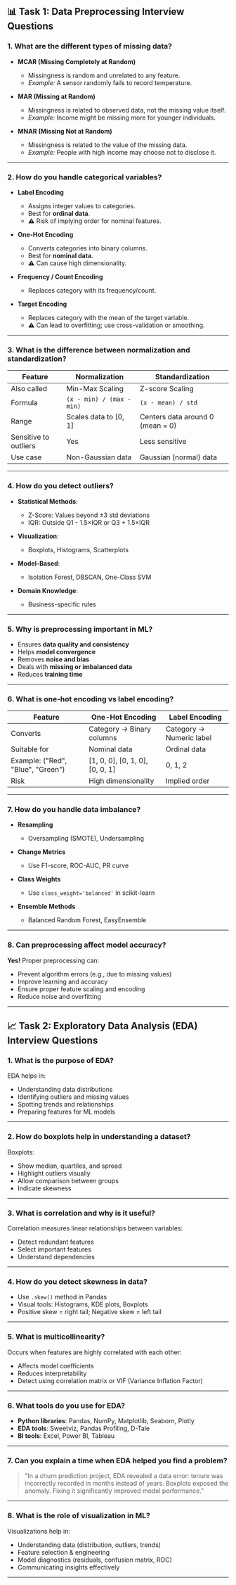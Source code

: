 ## 📊 Task 1: Data Preprocessing Interview Questions

### 1. What are the different types of missing data?

* **MCAR (Missing Completely at Random)**

  * Missingness is random and unrelated to any feature.
  * *Example:* A sensor randomly fails to record temperature.

* **MAR (Missing at Random)**

  * Missingness is related to observed data, not the missing value itself.
  * *Example:* Income might be missing more for younger individuals.

* **MNAR (Missing Not at Random)**

  * Missingness is related to the value of the missing data.
  * *Example:* People with high income may choose not to disclose it.

---

### 2. How do you handle categorical variables?

* **Label Encoding**

  * Assigns integer values to categories.
  * Best for **ordinal data**.
  * ⚠️ Risk of implying order for nominal features.

* **One-Hot Encoding**

  * Converts categories into binary columns.
  * Best for **nominal data**.
  * ⚠️ Can cause high dimensionality.

* **Frequency / Count Encoding**

  * Replaces category with its frequency/count.

* **Target Encoding**

  * Replaces category with the mean of the target variable.
  * ⚠️ Can lead to overfitting; use cross-validation or smoothing.

---

### 3. What is the difference between normalization and standardization?

| Feature               | Normalization             | Standardization                  |
| --------------------- | ------------------------- | -------------------------------- |
| Also called           | Min-Max Scaling           | Z-score Scaling                  |
| Formula               | `(x - min) / (max - min)` | `(x - mean) / std`               |
| Range                 | Scales data to \[0, 1]    | Centers data around 0 (mean = 0) |
| Sensitive to outliers | Yes                       | Less sensitive                   |
| Use case              | Non-Gaussian data         | Gaussian (normal) data           |

---

### 4. How do you detect outliers?

* **Statistical Methods**:

  * Z-Score: Values beyond ±3 std deviations
  * IQR: Outside Q1 - 1.5×IQR or Q3 + 1.5×IQR

* **Visualization**:

  * Boxplots, Histograms, Scatterplots

* **Model-Based**:

  * Isolation Forest, DBSCAN, One-Class SVM

* **Domain Knowledge**:

  * Business-specific rules

---

### 5. Why is preprocessing important in ML?

* Ensures **data quality and consistency**
* Helps **model convergence**
* Removes **noise and bias**
* Deals with **missing or imbalanced data**
* Reduces **training time**

---

### 6. What is one-hot encoding vs label encoding?

| Feature                           | One-Hot Encoding                   | Label Encoding           |
| --------------------------------- | ---------------------------------- | ------------------------ |
| Converts                          | Category → Binary columns          | Category → Numeric label |
| Suitable for                      | Nominal data                       | Ordinal data             |
| Example: ("Red", "Blue", "Green") | \[1, 0, 0], \[0, 1, 0], \[0, 0, 1] | 0, 1, 2                  |
| Risk                              | High dimensionality                | Implied order            |

---

### 7. How do you handle data imbalance?

* **Resampling**

  * Oversampling (SMOTE), Undersampling

* **Change Metrics**

  * Use F1-score, ROC-AUC, PR curve

* **Class Weights**

  * Use `class_weight='balanced'` in scikit-learn

* **Ensemble Methods**

  * Balanced Random Forest, EasyEnsemble

---

### 8. Can preprocessing affect model accuracy?

**Yes!**
Proper preprocessing can:

* Prevent algorithm errors (e.g., due to missing values)
* Improve learning and accuracy
* Ensure proper feature scaling and encoding
* Reduce noise and overfitting

---

## 📈 Task 2: Exploratory Data Analysis (EDA) Interview Questions

### 1. What is the purpose of EDA?

EDA helps in:

* Understanding data distributions
* Identifying outliers and missing values
* Spotting trends and relationships
* Preparing features for ML models

---

### 2. How do boxplots help in understanding a dataset?

Boxplots:

* Show median, quartiles, and spread
* Highlight outliers visually
* Allow comparison between groups
* Indicate skewness

---

### 3. What is correlation and why is it useful?

Correlation measures linear relationships between variables:

* Detect redundant features
* Select important features
* Understand dependencies

---

### 4. How do you detect skewness in data?

* Use `.skew()` method in Pandas
* Visual tools: Histograms, KDE plots, Boxplots
* Positive skew = right tail; Negative skew = left tail

---

### 5. What is multicollinearity?

Occurs when features are highly correlated with each other:

* Affects model coefficients
* Reduces interpretability
* Detect using correlation matrix or VIF (Variance Inflation Factor)

---

### 6. What tools do you use for EDA?

* **Python libraries**: Pandas, NumPy, Matplotlib, Seaborn, Plotly
* **EDA tools**: Sweetviz, Pandas Profiling, D-Tale
* **BI tools**: Excel, Power BI, Tableau

---

### 7. Can you explain a time when EDA helped you find a problem?

> "In a churn prediction project, EDA revealed a data error: tenure was incorrectly recorded in months instead of years. Boxplots exposed the anomaly. Fixing it significantly improved model performance."

---

### 8. What is the role of visualization in ML?

Visualizations help in:

* Understanding data (distribution, outliers, trends)
* Feature selection & engineering
* Model diagnostics (residuals, confusion matrix, ROC)
* Communicating insights effectively

---
